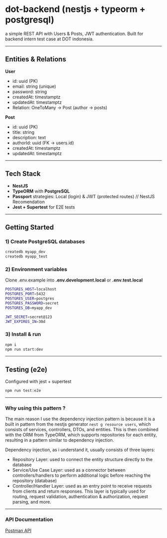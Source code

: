 # dot-backend (nestjs + typeorm + postgresql)

a simple REST API with Users & Posts, JWT authentication. Built for backend intern test case at DOT indonesia.

---

## Entities & Relations

**User**

- id: uuid (PK)
- email: string (unique)
- password: string
- createdAt: timestamptz
- updatedAt: timestamptz
- Relation: OneToMany -> Post (author -> posts)

**Post**

- id: uuid (PK)
- title: string
- description: text
- authorId: uuid (FK -> users.id)
- createdAt: timestamptz
- updatedAt: timestamptz

---

## Tech Stack

- **NestJS**
- **TypeORM** with **PostgreSQL**
- **Passport** strategies: Local (login) & JWT (protected routes) // NestJS Recomendation
- **Jest + Supertest** for E2E tests

---

## Getting Started

### 1) Create PostgreSQL databases

```bash
createdb myapp_dev
createdb myapp_test
```

### 2) Environment variables

Clone .env.example into **.env.development.local** or **.env.test.local**

```bash
POSTGRES_HOST=localhost
POSTGRES_PORT=5432
POSTGRES_USER=postgres
POSTGRES_PASSWORD=secret
POSTGRES_DB=myapp_dev

JWT_SECRET=secret@123
JWT_EXPIRES_IN=30d
```

### 3) Install & run

```bash
npm i
npm run start:dev
```

---

## Testing (e2e)

Configured with jest + supertest

```bash
npm run test:e2e
```

---

### Why using this pattern ?

The main reason I use the dependency injection pattern is because it is a built in pattern from the nestjs generator `nest g resource users`, which consists of services, controllers, DTOs, and entities. This is then combined with the ORM from TypeORM, which supports repositories for each entity, resulting in a pattern similar to dependency injection.

Dependency injection, as i understand it, usually consists of three layers:

- Repository Layer: used to connect the entity structure directly to the database
- Service/Use Case Layer: used as a connector between controllers/handlers to perform additional logic before reaching the repository (database)
- Controller/Handler Layer: used as an entry point to receive requests from clients and return responses. This layer is typically used for routing, request validation, authentication & authorization, request parsing, and more.

---

### API Documentation

[Postman API](https://www.postman.com/orange-crater-893073/backend-intern-dot-indonesia/collection/66s7wyz/dot-backend?action=share&creator=34865902)
